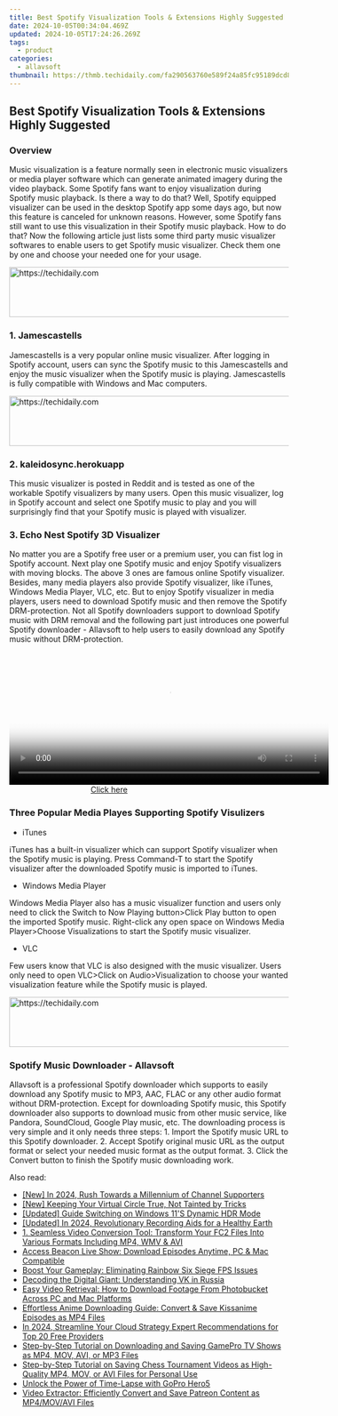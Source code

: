 ```yaml
---
title: Best Spotify Visualization Tools & Extensions Highly Suggested
date: 2024-10-05T00:34:04.469Z
updated: 2024-10-05T17:24:26.269Z
tags:
  - product
categories:
  - allavsoft
thumbnail: https://thmb.techidaily.com/fa290563760e589f24a85fc95189dcd8b9293ad6203d8af2e7f7aed06726e6d2.jpg
---
```


## Best Spotify Visualization Tools & Extensions Highly Suggested

### Overview

Music visualization is a feature normally seen in electronic music visualizers or media player software which can generate animated imagery during the video playback. Some Spotify fans want to enjoy visualization during Spotify music playback. Is there a way to do that? Well, Spotify equipped visualizer can be used in the desktop Spotify app some days ago, but now this feature is canceled for unknown reasons. However, some Spotify fans still want to use this visualization in their Spotify music playback. How to do that? Now the following article just lists some third party music visualizer softwares to enable users to get Spotify music visualizer. Check them one by one and choose your needed one for your usage.

<!-- affiliate ads begin -->
<a href="https://bluettiit.sjv.io/c/5597632/2148129/17093" target="_top" id="2148129">
  <img src="//a.impactradius-go.com/display-ad/17093-2148129" border="0" alt="https://techidaily.com" width="728" height="90"/>
</a>
<img height="0" width="0" src="https://bluettiit.sjv.io/i/5597632/2148129/17093" style="position:absolute;visibility:hidden;" border="0" />
<!-- affiliate ads end -->

### 1\. Jamescastells

Jamescastells is a very popular online music visualizer. After logging in Spotify account, users can sync the Spotify music to this Jamescastells and enjoy the music visualizer when the Spotify music is playing. Jamescastells is fully compatible with Windows and Mac computers.

<!-- affiliate ads begin -->
<a href="https://appsumo.8odi.net/c/5597632/2130891/7443" target="_top" id="2130891">
  <img src="//a.impactradius-go.com/display-ad/7443-2130891" border="0" alt="https://techidaily.com" width="728" height="90"/>
</a>
<img height="0" width="0" src="https://appsumo.8odi.net/i/5597632/2130891/7443" style="position:absolute;visibility:hidden;" border="0" />
<!-- affiliate ads end -->

### 2\. kaleidosync.herokuapp

This music visualizer is posted in Reddit and is tested as one of the workable Spotify visualizers by many users. Open this music visualizer, log in Spotify account and select one Spotify music to play and you will surprisingly find that your Spotify music is played with visualizer.

### 3\. Echo Nest Spotify 3D Visualizer

No matter you are a Spotify free user or a premium user, you can fist log in Spotify account. Next play one Spotify music and enjoy Spotify visualizers with moving blocks. The above 3 ones are famous online Spotify visualizer. Besides, many media players also provide Spotify visualizer, like iTunes, Windows Media Player, VLC, etc. But to enjoy Spotify visualizer in media players, users need to download Spotify music and then remove the Spotify DRM-protection. Not all Spotify downloaders support to download Spotify music with DRM removal and the following part just introduces one powerful Spotify downloader - Allavsoft to help users to easily download any Spotify music without DRM-protection.

<!-- affiliate ads begin -->
<span id="1983475">
					<video width="576" height="240" style="cursor:pointer"
           poster="//a.impactradius-go.com/display-clicktoplayimage/1983475.png"
           onclick="if(!this.playClicked){this.play();this.setAttribute('controls',true);this.playClicked=true;}">
	   <source src="//a.impactradius-go.com/display-ad/22993-1983475">
	   <img src="//a.impactradius-go.com/display-clicktoplayimage/1983475.png" style="border: none; height: 100%; width: 100%; object-fit: contain">
	</video>
	<div style="width:360px;text-align:center"><a href="javascript:window.open(decodeURIComponent('https%3A%2F%2Fhomestyler.sjv.io%2Fc%2F5597632%2F1983475%2F22993'), '_blank');void(0);">Click here</a></div>
</span>
<img height="0" width="0" src="https://imp.pxf.io/i/5597632/1983475/22993" style="position:absolute;visibility:hidden;" border="0" />
<!-- affiliate ads end -->

### Three Popular Media Playes Supporting Spotify Visulizers

* iTunes

iTunes has a built-in visualizer which can support Spotify visualizer when the Spotify music is playing. Press Command-T to start the Spotify visualizer after the downloaded Spotify music is imported to iTunes.

* Windows Media Player

Windows Media Player also has a music visualizer function and users only need to click the Switch to Now Playing button>Click Play button to open the imported Spotify music. Right-click any open space on Windows Media Player>Choose Visualizations to start the Spotify music visualizer.

* VLC

Few users know that VLC is also designed with the music visualizer. Users only need to open VLC>Click on Audio>Visualization to choose your wanted visualization feature while the Spotify music is played.

<!-- affiliate ads begin -->
<a href="https://appsumo.8odi.net/c/5597632/2100534/7443" target="_top" id="2100534">
  <img src="//a.impactradius-go.com/display-ad/7443-2100534" border="0" alt="https://techidaily.com" width="728" height="90"/>
</a>
<img height="0" width="0" src="https://appsumo.8odi.net/i/5597632/2100534/7443" style="position:absolute;visibility:hidden;" border="0" />
<!-- affiliate ads end -->

### Spotify Music Downloader - Allavsoft

Allavsoft is a professional Spotify downloader which supports to easily download any Spotify music to MP3, AAC, FLAC or any other audio format without DRM-protection. Except for downloading Spotify music, this Spotify downloader also supports to download music from other music service, like Pandora, SoundCloud, Google Play music, etc. The downloading process is very simple and it only needs three steps: 1\. Import the Spotify music URL to this Spotify downloader. 2\. Accept Spotify original music URL as the output format or select your needed music format as the output format. 3\. Click the Convert button to finish the Spotify music downloading work.

<ins class="adsbygoogle"
     style="display:block"
     data-ad-format="autorelaxed"
     data-ad-client="ca-pub-7571918770474297"
     data-ad-slot="1223367746"></ins>

<ins class="adsbygoogle"
     style="display:block"
     data-ad-client="ca-pub-7571918770474297"
     data-ad-slot="8358498916"
     data-ad-format="auto"
     data-full-width-responsive="true"></ins>

<span class="atpl-alsoreadstyle">Also read:</span>
<div><ul>
<li><a href="https://youtube-lab.techidaily.com/n-2024-rush-towards-a-millennium-of-channel-supporters/"><u>[New] In 2024, Rush Towards a Millennium of Channel Supporters</u></a></li>
<li><a href="https://instagram-video-recordings.techidaily.com/new-keeping-your-virtual-circle-true-not-tainted-by-tricks/"><u>[New] Keeping Your Virtual Circle True, Not Tainted by Tricks</u></a></li>
<li><a href="https://some-knowledge.techidaily.com/updated-guide-switching-on-windows-11s-dynamic-hdr-mode/"><u>[Updated] Guide Switching on Windows 11'S Dynamic HDR Mode</u></a></li>
<li><a href="https://remote-screen-capture.techidaily.com/updated-in-2024-revolutionary-recording-aids-for-a-healthy-earth/"><u>[Updated] In 2024, Revolutionary Recording Aids for a Healthy Earth</u></a></li>
<li><a href="https://win-advanced.techidaily.com/1-seamless-video-conversion-tool-transform-your-fc2-files-into-various-formats-including-mp4-wmv-and-avi/"><u>1. Seamless Video Conversion Tool: Transform Your FC2 Files Into Various Formats Including MP4, WMV & AVI</u></a></li>
<li><a href="https://win-advanced.techidaily.com/access-beacon-live-show-download-episodes-anytime-pc-and-mac-compatible/"><u>Access Beacon Live Show: Download Episodes Anytime, PC & Mac Compatible</u></a></li>
<li><a href="https://win-answers.techidaily.com/boost-your-gameplay-eliminating-rainbow-six-siege-fps-issues/"><u>Boost Your Gameplay: Eliminating Rainbow Six Siege FPS Issues</u></a></li>
<li><a href="https://facebook.techidaily.com/decoding-the-digital-giant-understanding-vk-in-russia/"><u>Decoding the Digital Giant: Understanding VK in Russia</u></a></li>
<li><a href="https://win-advanced.techidaily.com/easy-video-retrieval-how-to-download-footage-from-photobucket-across-pc-and-mac-platforms/"><u>Easy Video Retrieval: How to Download Footage From Photobucket Across PC and Mac Platforms</u></a></li>
<li><a href="https://win-advanced.techidaily.com/effortless-anime-downloading-guide-convert-and-save-kissanime-episodes-as-mp4-files/"><u>Effortless Anime Downloading Guide: Convert & Save Kissanime Episodes as MP4 Files</u></a></li>
<li><a href="https://some-tips.techidaily.com/in-2024-streamline-your-cloud-strategy-expert-recommendations-for-top-20-free-providers/"><u>In 2024, Streamline Your Cloud Strategy Expert Recommendations for Top 20 Free Providers</u></a></li>
<li><a href="https://win-advanced.techidaily.com/step-by-step-tutorial-on-downloading-and-saving-gamepro-tv-shows-as-mp4-mov-avi-or-mp3-files/"><u>Step-by-Step Tutorial on Downloading and Saving GamePro TV Shows as MP4, MOV, AVI, or MP3 Files</u></a></li>
<li><a href="https://win-advanced.techidaily.com/step-by-step-tutorial-on-saving-chess-tournament-videos-as-high-quality-mp4-mov-or-avi-files-for-personal-use/"><u>Step-by-Step Tutorial on Saving Chess Tournament Videos as High-Quality MP4, MOV, or AVI Files for Personal Use</u></a></li>
<li><a href="https://fox-glue.techidaily.com/unlock-the-power-of-time-lapse-with-gopro-hero5/"><u>Unlock the Power of Time-Lapse with GoPro Hero5</u></a></li>
<li><a href="https://win-advanced.techidaily.com/video-extractor-efficiently-convert-and-save-patreon-content-as-mp4movavi-files/"><u>Video Extractor: Efficiently Convert and Save Patreon Content as MP4/MOV/AVI Files</u></a></li>
</ul></div>

